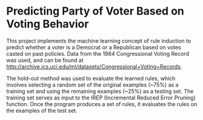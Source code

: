 # Predicting Party of Voter Based on Voting Behavior
This project implements the machine learning concept of rule induction to predict whether a voter is a Democrat or a Republican based on votes casted on past policies. Data from the 1984 Congressional Voting Record was used, and can be found at http://archive.ics.uci.edu/ml/datasets/Congressional+Voting+Records. 


The hold-out method was used to evaluate the learned rules, which involves selecting a random set of the original examples (~75%) as a training set and using the remaining examples (~25%) as a testing set. The training set serves as input to the IREP (Incremental Reduced Error Pruning) function. Once the program produces a set of rules, it evaluates the rules on the examples of the test set.
